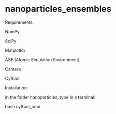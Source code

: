 # nanoparticles_ensembles

Requirements:

NumPy

SciPy

Matplotlib

ASE (Atomic Simulation Environment)

Cantera

Cython

Installation:

in the folder nanoparticles, type in a terminal:

bash cython_cmd
